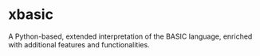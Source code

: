 # xbasic
A Python-based, extended interpretation of the BASIC language, enriched with additional features and functionalities.
